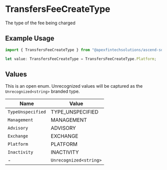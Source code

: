 # TransfersFeeCreateType

The type of the fee being charged

## Example Usage

```typescript
import { TransfersFeeCreateType } from "@apexfintechsolutions/ascend-sdk/models/components";

let value: TransfersFeeCreateType = TransfersFeeCreateType.Platform;
```

## Values

This is an open enum. Unrecognized values will be captured as the `Unrecognized<string>` branded type.

| Name                   | Value                  |
| ---------------------- | ---------------------- |
| `TypeUnspecified`      | TYPE_UNSPECIFIED       |
| `Management`           | MANAGEMENT             |
| `Advisory`             | ADVISORY               |
| `Exchange`             | EXCHANGE               |
| `Platform`             | PLATFORM               |
| `Inactivity`           | INACTIVITY             |
| -                      | `Unrecognized<string>` |